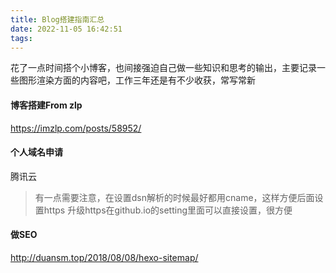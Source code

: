 ```yaml
---
title: Blog搭建指南汇总
date: 2022-11-05 16:42:51
tags:
---
```


花了一点时间搭个小博客，也间接强迫自己做一些知识和思考的输出，主要记录一些图形渲染方面的内容吧，工作三年还是有不少收获，常写常新

<!--more-->

#### 博客搭建From zlp
https://imzlp.com/posts/58952/

#### 个人域名申请
腾讯云
> 有一点需要注意，在设置dsn解析的时候最好都用cname，这样方便后面设置https
> 升级https在github.io的setting里面可以直接设置，很方便

#### 做SEO
http://duansm.top/2018/08/08/hexo-sitemap/